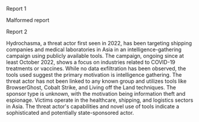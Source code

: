 
Report 1

Malformed report





Report 2

Hydrochasma, a threat actor first seen in 2022, has been targeting shipping companies and medical laboratories in Asia in an intelligence-gathering campaign using publicly available tools. The campaign, ongoing since at least October 2022, shows a focus on industries related to COVID-19 treatments or vaccines. While no data exfiltration has been observed, the tools used suggest the primary motivation is intelligence gathering. The threat actor has not been linked to any known group and utilizes tools like BrowserGhost, Cobalt Strike, and Living off the Land techniques. The sponsor type is unknown, with the motivation being information theft and espionage. Victims operate in the healthcare, shipping, and logistics sectors in Asia. The threat actor's capabilities and novel use of tools indicate a sophisticated and potentially state-sponsored actor.


